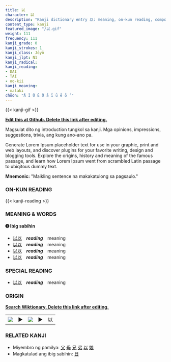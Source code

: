 ```yaml
---
title: 以
character: 以
description: "Kanji dictionary entry 以: meaning, on-kun reading, compounds, origin, related kanji"
content_type: kanji
featured_image: "/以.gif"
weight: 111
frequency: 111
kanji_grade: 0
kanji_strokes: 1
kanji_class: Jōyō
kanji_jlpt: N1
kanji_radical: 
kanji_reading: 
- DAI
- TAI
- oo-kii
kanji_meaning:
- malaki
chōon: "Ā Ī Ū Ē Ō ā ī ū ē ō ’"
---
```

[//]: # (Don't edit the line below. Kanji animated GIF code is automatically generated.)
{{< kanji-gif >}}

[//]: # (Edit below this line.)

**[Edit this at Github. Delete this link after editing.](https://github.com/tim0g/tim/tree/main/content/kanji/以/index.md)**

Magsulat dito ng introduction tungkol sa kanji. Mga opinions, impressions, suggestions, trivia, ang kung ano-ano pa.

Generate Lorem Ipsum placeholder text for use in your graphic, print and web layouts, and discover plugins for your favorite writing, design and blogging tools. Explore the origins, history and meaning of the famous passage, and learn how Lorem Ipsum went from scrambled Latin passage to ubiqitous dummy text.
 
**Mnemonic:** "Maikling sentence na makakatulong sa pagsaulo."

### ON-KUN READING

[//]: # (Don't edit the line below. ON-KUN READING code is automatically generated.)
{{< kanji-reading >}}

### MEANING & WORDS

#### ➊ **Ibig sabihin**
  - [以](../以)[以](../以)　***reading***　meaning
  - [以](../以)[以](../以)　***reading***　meaning
  - [以](../以)[以](../以)　***reading***　meaning
  - [以](../以)[以](../以)　***reading***　meaning

### SPECIAL READING
  - [以](../以)[以](../以)　***reading***　meaning

### ORIGIN

**[Search Wiktionary. Delete this link after editing.](https://wiktionary.org/wiki/以)**
<table class="kanji-table"><tr><td>
<img src="60px-以-bronze.svg.png">
</td><td>▶</td><td>
<img src="60px-以-oracle.svg.png">
</td><td>▶</td>
<td class="kanji-origin">以</td>
</tr></table>

### RELATED KANJI
- Miyembro ng pamilya: [父](../父) [母](../母) [兄](../兄) [弟](../弟) [以](../以) [娘](../娘)
- Magkatulad ang ibig sabihin: [日](../日)
